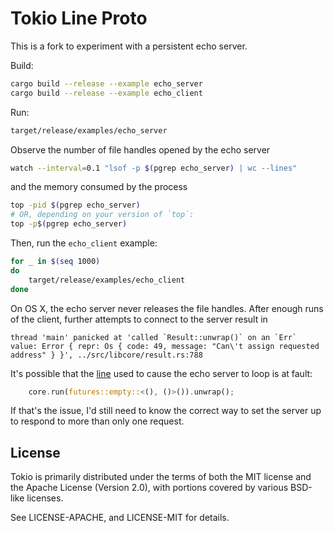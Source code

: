 # Tokio Line Proto

This is a fork to experiment with a persistent echo server.

Build:

```sh
cargo build --release --example echo_server
cargo build --release --example echo_client
```

Run:

```sh
target/release/examples/echo_server
```

Observe the number of file handles opened by the echo server

```sh
watch --interval=0.1 "lsof -p $(pgrep echo_server) | wc --lines"
```

and the memory consumed by the process

```sh
top -pid $(pgrep echo_server)
# OR, depending on your version of `top`:
top -p$(pgrep echo_server)
```

Then, run the `echo_client` example:

```sh
for _ in $(seq 1000)
do
    target/release/examples/echo_client
done
```

On OS X, the echo server never releases the file handles. After enough runs of
the client, further attempts to connect to the server result in

```
thread 'main' panicked at 'called `Result::unwrap()` on an `Err` value: Error { repr: Os { code: 49, message: "Can\'t assign requested address" } }', ../src/libcore/result.rs:788
```

It's possible that the [line](https://github.com/scooter-dangle/tokio-line/blob/master/examples/echo_server.rs#L25) used to cause the echo server to loop is at fault:

```rust
    core.run(futures::empty::<(), ()>()).unwrap();
```

If that's the issue, I'd still need to know the correct way to set the server up
to respond to more than only one request.


## License

Tokio is primarily distributed under the terms of both the MIT license
and the Apache License (Version 2.0), with portions covered by various
BSD-like licenses.

See LICENSE-APACHE, and LICENSE-MIT for details.
